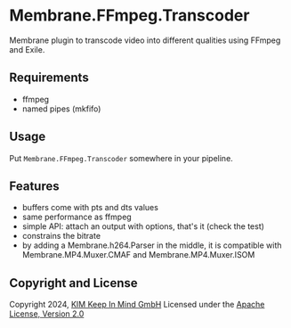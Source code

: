 # Membrane.FFmpeg.Transcoder
Membrane plugin to transcode video into different qualities using FFmpeg and Exile.

## Requirements
- ffmpeg
- named pipes (mkfifo)

## Usage
Put `Membrane.FFmpeg.Transcoder` somewhere in your pipeline.

## Features
- buffers come with pts and dts values
- same performance as ffmpeg
- simple API: attach an output with options, that's it (check the test)
- constrains the bitrate
- by adding a Membrane.h264.Parser in the middle, it is compatible with Membrane.MP4.Muxer.CMAF and Membrane.MP4.Muxer.ISOM

## Copyright and License
Copyright 2024, [KIM Keep In Mind GmbH](https://www.keepinmind.info/)
Licensed under the [Apache License, Version 2.0](LICENSE)

